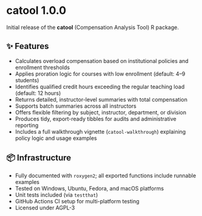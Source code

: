 # catool 1.0.0

Initial release of the **catool** (Compensation Analysis Tool) R package.

## ✨ Features

- Calculates overload compensation based on institutional policies and enrollment thresholds
- Applies proration logic for courses with low enrollment (default: 4–9 students)
- Identifies qualified credit hours exceeding the regular teaching load (default: 12 hours)
- Returns detailed, instructor-level summaries with total compensation
- Supports batch summaries across all instructors
- Offers flexible filtering by subject, instructor, department, or division
- Produces tidy, export-ready tibbles for audits and administrative reporting
- Includes a full walkthrough vignette (`catool-walkthrough`) explaining policy logic and usage examples

## 📦 Infrastructure

- Fully documented with `roxygen2`; all exported functions include runnable examples
- Tested on Windows, Ubuntu, Fedora, and macOS platforms
- Unit tests included (via `testthat`)
- GitHub Actions CI setup for multi-platform testing
- Licensed under AGPL-3

